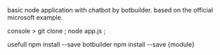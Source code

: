 basic node application with chatbot by botbuilder.
based on the official microsoft example.

console > git clone ; node app.js ;

usefull
npm install --save botbuilder
npm install --save {module}